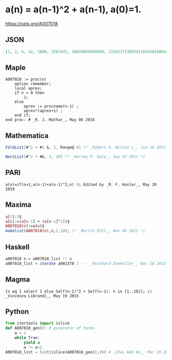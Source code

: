 # a\(n\) \= a\(n\-1\)^2 \+ a\(n\-1\), a\(0\)\=1\.
https://oeis.org/A007018
## JSON
```JSON
[1, 2, 6, 42, 1806, 3263442, 10650056950806, 113423713055421844361000442, 12864938683278671740537145998360961546653259485195806]
```
## Maple
```Maple
A007018 := proc(n)
    option remember;
    local aprev;
    if n = 0 then
        1;
    else
        aprev := procname(n-1) ;
        aprev*(aprev+1) ;
    end if;
end proc: # _R. J. Mathar_, May 06 2016
```
## Mathematica
```Mathematica
FoldList[#^2 + #1 &, 1, Range@ 8] (* _Robert G. Wilson v_, Jun 16 2011 *)
```
```Mathematica
NestList[#^2 + #&, 1, 10] (* _Harvey P. Dale_, Sep 07 2011 *)
```
## PARI
```PARI
a(n)=if(n>1,a(n-1)+a(n-1)^2,n) \\ Edited by _M. F. Hasler_, May 20 2019
```
## Maxima
```Maxima
a[1]:1$
a[n]:=(a[n-1] + (a[n-1]^2))$
A007018(n):=a[n]$
makelist(A007018(n),n,1,10); /* _Martin Ettl_, Nov 08 2012 */
```
## Haskell
```Haskell
a007018 n = a007018_list !! n
a007018_list = iterate a002378 1  -- _Reinhard Zumkeller_, Dec 18 2013
```
## Magma
```Magma
[n eq 1 select 1 else Self(n-1)^2 + Self(n-1): n in [1..10]]; // _Vincenzo Librandi_, May 19 2015
```
## Python
```Python
from itertools import islice
def A007018_gen(): # generator of terms
    a = 1
    while True:
        yield a
        a *= a+1
A007018_list = list(islice(A007018_gen(),9)) # _Chai Wah Wu_, Mar 19 2024
```
